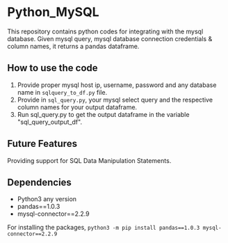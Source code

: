 # Python_MySQL
This repository contains python codes for integrating with the mysql database. Given mysql query, mysql database connection credentials & column names, it returns a pandas dataframe.

## How to use the code

1. Provide proper mysql host ip, username, password and any database name in ```sqlquery_to_df.py``` file.
2. Provide in ```sql_query.py```, your mysql select query and the respective column names for your output dataframe.
3. Run sql_query.py to get the output dataframe in the variable "sql_query_output_df".

## Future Features

Providing support for SQL Data Manipulation Statements.

## Dependencies

- Python3 any version
- pandas==1.0.3
- mysql-connector==2.2.9

For installing the packages,
```python3 -m pip install pandas==1.0.3 mysql-connector==2.2.9```
